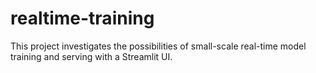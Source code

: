 # realtime-training
This project investigates the possibilities of small-scale real-time model training and serving with a Streamlit UI.
